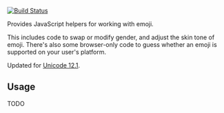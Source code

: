 [![Build Status](https://travis-ci.org/samthor/ok-emoji.svg?branch=master)](https://travis-ci.org/samthor/ok-emoji)

Provides JavaScript helpers for working with emoji.

This includes code to swap or modify gender, and adjust the skin tone of emoji.
There's also some browser-only code to guess whether an emoji is supported on your user's platform.

Updated for [Unicode 12.1](https://www.unicode.org/Public/emoji/12.1/).

## Usage

TODO
